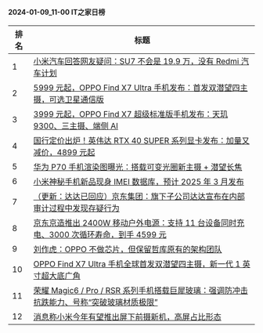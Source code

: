 #### 2024-01-09_11-00  IT之家日榜

| 排名 | 标题|
| --- | ---|
| 1 | [小米汽车回答网友疑问：SU7 不会是 19.9 万，没有 Redmi 汽车计划](https://www.ithome.com/0/743/920.htm) |
| 2 | [5999 元起，OPPO Find X7 Ultra 手机发布：首发双潜望四主摄，可选卫星通信版](https://www.ithome.com/0/743/979.htm) |
| 3 | [3999 元起，OPPO Find X7 超级标准版手机发布：天玑 9300、三主摄、端侧 AI](https://www.ithome.com/0/743/957.htm) |
| 4 | [国行定价出炉！英伟达 RTX 40 SUPER 系列显卡发布：加量又减价，4899 元起](https://www.ithome.com/0/744/067.htm) |
| 5 | [华为 P70 手机渲染图曝光：搭载可变光圈新主摄 + 潜望长焦](https://www.ithome.com/0/744/008.htm) |
| 6 | [小米神秘手机新品现身 IMEI 数据库，预计 2025 年 3 月发布](https://www.ithome.com/0/743/897.htm) |
| 7 | [（更新：达达已回应）京东集团：旗下子公司达达宣布在内部审计过程中发现存疑行为](https://www.ithome.com/0/744/032.htm) |
| 8 | [京东京造推出 2400W 移动户外电源：支持 11 台设备同时充电、3000 次循环寿命，到手 4599 元](https://www.ithome.com/0/743/990.htm) |
| 9 | [刘作虎：OPPO 不做芯片，但保留哲库原有的架构团队](https://www.ithome.com/0/744/004.htm) |
| 10 | [OPPO Find X7 Ultra 手机全球首发双潜望四主摄，新一代 1 英寸超大底广角](https://www.ithome.com/0/743/969.htm) |
| 11 | [荣耀 Magic6 / Pro / RSR 系列手机搭载巨犀玻璃：强调防冲击抗跌能力、号称“突破玻璃材质极限”](https://www.ithome.com/0/743/900.htm) |
| 12 | [消息称小米今年有望推出屏下前摄新机，高屏占比形态](https://www.ithome.com/0/744/064.htm) |
